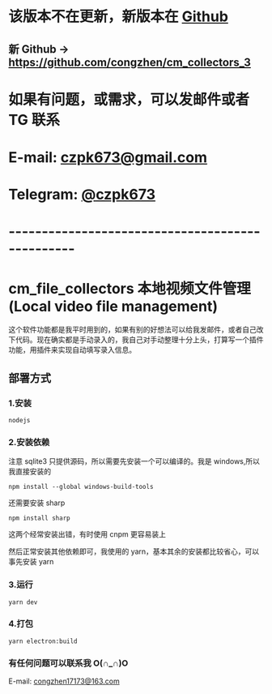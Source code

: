 # 该版本不在更新，新版本在 [Github](https://github.com/congzhen/cm_collectors_3)

## 新 Github -> https://github.com/congzhen/cm_collectors_3

# 如果有问题，或需求，可以发邮件或者 TG 联系

# E-mail: czpk673@gmail.com

# Telegram: [@czpk673](https://t.me/wsq222987)

# ------------------------------------------------

# cm_file_collectors 本地视频文件管理(Local video file management)

这个软件功能都是我平时用到的，如果有别的好想法可以给我发邮件，或者自己改下代码。现在确实都是手动录入的，我自己对手动整理十分上头，打算写一个插件功能，用插件来实现自动填写录入信息。

## 部署方式

### 1.安装

```
nodejs
```

### 2.安装依赖

注意 sqlite3 只提供源码，所以需要先安装一个可以编译的。我是 windows,所以我直接安装的

```
npm install --global windows-build-tools
```

还需要安装 sharp

```
npm install sharp
```

这两个经常安装出错，有时使用 cnpm 更容易装上

然后正常安装其他依赖即可，我使用的 yarn，基本其余的安装都比较省心，可以事先安装 yarn

### 3.运行

```
yarn dev
```

### 4.打包

```
yarn electron:build
```

### 有任何问题可以联系我 O(∩_∩)O

E-mail: congzhen17173@163.com
